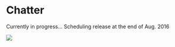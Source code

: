 # Chatter
Currently in progress... Scheduling release at the end of Aug. 2016

![](https://raw.githubusercontent.com/thedevdojo/chatter/master/public/assets/images/chatter.jpg)
